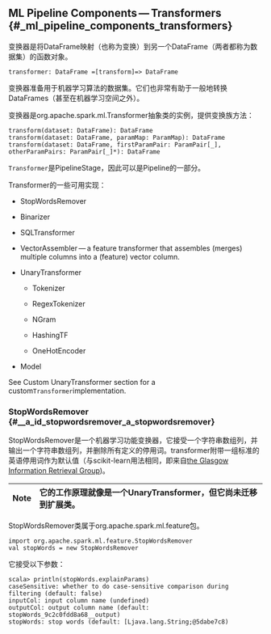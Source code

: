 ## ML Pipeline Components — Transformers {#_ml_pipeline_components_transformers}

变换器是将DataFrame映射（也称为变换）到另一个DataFrame（两者都称为数据集）的函数对象。

```
transformer: DataFrame =[transform]=> DataFrame
```

变换器准备用于机器学习算法的数据集。它们也非常有助于一般地转换DataFrames（甚至在机器学习空间之外）。

变换器是org.apache.spark.ml.Transformer抽象类的实例，提供变换族方法：

```
transform(dataset: DataFrame): DataFrame
transform(dataset: DataFrame, paramMap: ParamMap): DataFrame
transform(dataset: DataFrame, firstParamPair: ParamPair[_], otherParamPairs: ParamPair[_]*): DataFrame
```

`Transformer`是PipelineStage，因此可以是Pipeline的一部分。

Transformer的一些可用实现：

* StopWordsRemover

* Binarizer

* SQLTransformer

* VectorAssembler — a feature transformer that assembles \(merges\) multiple columns into a \(feature\) vector column.

* UnaryTransformer

  * Tokenizer

  * RegexTokenizer

  * NGram

  * HashingTF

  * OneHotEncoder

* Model

See Custom UnaryTransformer section for a custom`Transformer`implementation.

### StopWordsRemover {#__a_id_stopwordsremover_a_stopwordsremover}

StopWordsRemover是一个机器学习功能变换器，它接受一个字符串数组列，并输出一个字符串数组列，并删除所有定义的停用词。transformer附带一组标准的英语停用词作为默认值（与scikit-learn用法相同，即来自[the Glasgow Information Retrieval Group](http://ir.dcs.gla.ac.uk/resources/linguistic_utils/stop_words)\)。

| Note | 它的工作原理就像是一个UnaryTransformer，但它尚未迁移到扩展类。 |
| :---: | :--- |


StopWordsRemover类属于org.apache.spark.ml.feature包。

```
import org.apache.spark.ml.feature.StopWordsRemover
val stopWords = new StopWordsRemover
```

它接受以下参数：

```
scala> println(stopWords.explainParams)
caseSensitive: whether to do case-sensitive comparison during filtering (default: false)
inputCol: input column name (undefined)
outputCol: output column name (default: stopWords_9c2c0fdd8a68__output)
stopWords: stop words (default: [Ljava.lang.String;@5dabe7c8)
```























